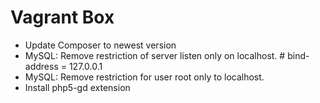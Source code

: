 # Vagrant Box
* Update Composer to newest version
* MySQL: Remove restriction of server listen only on localhost. # bind-address = 127.0.0.1
* MySQL: Remove restriction for user root only to localhost.
* Install php5-gd extension
